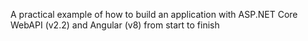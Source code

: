 A practical example of how to build an application with ASP.NET Core WebAPI (v2.2) and Angular (v8) from start to finish
